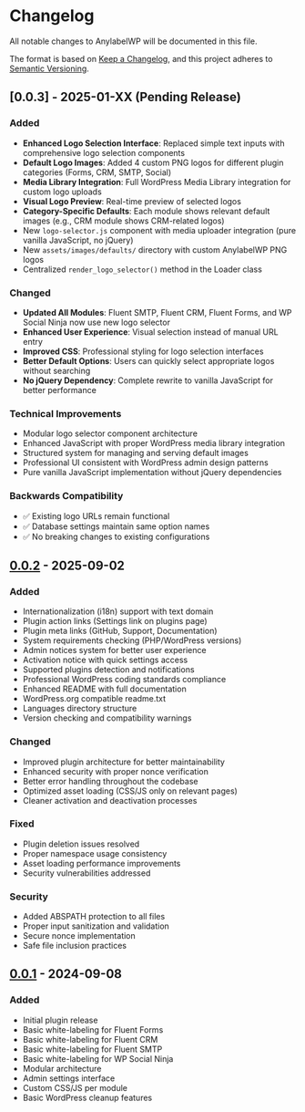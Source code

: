 # Changelog

All notable changes to AnylabelWP will be documented in this file.

The format is based on [Keep a Changelog](https://keepachangelog.com/en/1.0.0/),
and this project adheres to [Semantic Versioning](https://semver.org/spec/v2.0.0.html).

## [0.0.3] - 2025-01-XX (Pending Release)

### Added
- **Enhanced Logo Selection Interface**: Replaced simple text inputs with comprehensive logo selection components
- **Default Logo Images**: Added 4 custom PNG logos for different plugin categories (Forms, CRM, SMTP, Social)
- **Media Library Integration**: Full WordPress Media Library integration for custom logo uploads
- **Visual Logo Preview**: Real-time preview of selected logos
- **Category-Specific Defaults**: Each module shows relevant default images (e.g., CRM module shows CRM-related logos)
- New `logo-selector.js` component with media uploader integration (pure vanilla JavaScript, no jQuery)
- New `assets/images/defaults/` directory with custom AnylabelWP PNG logos
- Centralized `render_logo_selector()` method in the Loader class

### Changed
- **Updated All Modules**: Fluent SMTP, Fluent CRM, Fluent Forms, and WP Social Ninja now use new logo selector
- **Enhanced User Experience**: Visual selection instead of manual URL entry
- **Improved CSS**: Professional styling for logo selection interfaces
- **Better Default Options**: Users can quickly select appropriate logos without searching
- **No jQuery Dependency**: Complete rewrite to vanilla JavaScript for better performance

### Technical Improvements
- Modular logo selector component architecture
- Enhanced JavaScript with proper WordPress media library integration
- Structured system for managing and serving default images
- Professional UI consistent with WordPress admin design patterns
- Pure vanilla JavaScript implementation without jQuery dependencies

### Backwards Compatibility
- ✅ Existing logo URLs remain functional
- ✅ Database settings maintain same option names
- ✅ No breaking changes to existing configurations

## [0.0.2] - 2025-09-02

### Added
- Internationalization (i18n) support with text domain
- Plugin action links (Settings link on plugins page)
- Plugin meta links (GitHub, Support, Documentation)
- System requirements checking (PHP/WordPress versions)
- Admin notices system for better user experience
- Activation notice with quick settings access
- Supported plugins detection and notifications
- Professional WordPress coding standards compliance
- Enhanced README with full documentation
- WordPress.org compatible readme.txt
- Languages directory structure
- Version checking and compatibility warnings

### Changed
- Improved plugin architecture for better maintainability
- Enhanced security with proper nonce verification
- Better error handling throughout the codebase
- Optimized asset loading (CSS/JS only on relevant pages)
- Cleaner activation and deactivation processes

### Fixed
- Plugin deletion issues resolved
- Proper namespace usage consistency
- Asset loading performance improvements
- Security vulnerabilities addressed

### Security
- Added ABSPATH protection to all files
- Proper input sanitization and validation
- Secure nonce implementation
- Safe file inclusion practices

## [0.0.1] - 2024-09-08

### Added
- Initial plugin release
- Basic white-labeling for Fluent Forms
- Basic white-labeling for Fluent CRM
- Basic white-labeling for Fluent SMTP
- Basic white-labeling for WP Social Ninja
- Modular architecture
- Admin settings interface
- Custom CSS/JS per module
- Basic WordPress cleanup features

[0.0.2]: https://github.com/wpoperator/anylabelwp/compare/v0.0.1...v0.0.2
[0.0.1]: https://github.com/wpoperator/anylabelwp/releases/tag/v0.0.1
